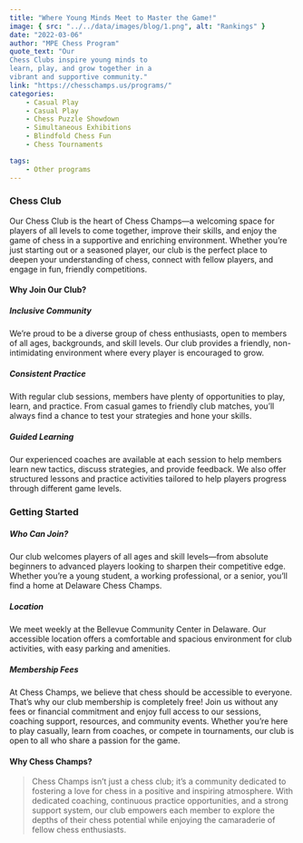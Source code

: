```yaml
---
title: "Where Young Minds Meet to Master the Game!"
image: { src: "../../data/images/blog/1.png", alt: "Rankings" }
date: "2022-03-06"
author: "MPE Chess Program"
quote_text: "Our
Chess Clubs inspire young minds to
learn, play, and grow together in a
vibrant and supportive community."
link: "https://chesschamps.us/programs/" 
categories:
    - Casual Play
    - Casual Play
    - Chess Puzzle Showdown
    - Simultaneous Exhibitions
    - Blindfold Chess Fun
    - Chess Tournaments

tags:
    - Other programs
---
```


### Chess Club

Our Chess Club is the heart of Chess Champs—a welcoming space for players of all levels to come together, improve their skills, and enjoy the game of chess in a supportive and enriching environment. Whether you’re just starting out or a seasoned player, our club is the perfect place to deepen your understanding of chess, connect with fellow players, and engage in fun, friendly competitions.

#### Why Join Our Club?

##### Inclusive Community
We’re proud to be a diverse group of chess enthusiasts, open to members of all ages, backgrounds, and skill levels. Our club provides a friendly, non-intimidating environment where every player is encouraged to grow.

##### Consistent Practice
With regular club sessions, members have plenty of opportunities to play, learn, and practice. From casual games to friendly club matches, you’ll always find a chance to test your strategies and hone your skills.

##### Guided Learning
Our experienced coaches are available at each session to help members learn new tactics, discuss strategies, and provide feedback. We also offer structured lessons and practice activities tailored to help players progress through different game levels.

### Getting Started

##### Who Can Join?
Our club welcomes players of all ages and skill levels—from absolute beginners to advanced players looking to sharpen their competitive edge. Whether you’re a young student, a working professional, or a senior, you’ll find a home at Delaware Chess Champs.

##### Location
We meet weekly at the Bellevue Community Center in Delaware. Our accessible location offers a comfortable and spacious environment for club activities, with easy parking and amenities.

##### Membership Fees
At Chess Champs, we believe that chess should be accessible to everyone. That’s why our club membership is completely free! Join us without any fees or financial commitment and enjoy full access to our sessions, coaching support, resources, and community events. Whether you’re here to play casually, learn from coaches, or compete in tournaments, our club is open to all who share a passion for the game.


#### Why Chess Champs?


> Chess Champs isn’t just a chess club; it’s a community dedicated to fostering a love for chess in a positive and inspiring atmosphere. With dedicated coaching, continuous practice opportunities, and a strong support system, our club empowers each member to explore the depths of their chess potential while enjoying the camaraderie of fellow chess enthusiasts.


